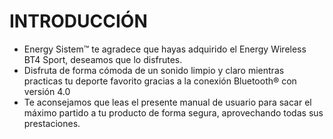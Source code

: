 <h1>INTRODUCCIÓN</h1>

- Energy Sistem™ te agradece que hayas adquirido el Energy Wireless BT4 Sport, deseamos que lo disfrutes.
- Disfruta de forma cómoda de un sonido limpio y claro mientras practicas tu deporte favorito gracias a la conexión Bluetooth® con versión 4.0
- Te aconsejamos que leas el presente manual de usuario para sacar el máximo partido a tu producto de forma segura, aprovechando todas sus prestaciones. 
